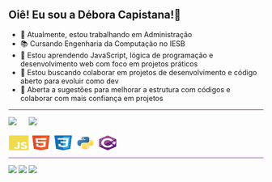 ## Oiê! Eu sou a Débora Capistana!👋

- 💼 Atualmente, estou trabalhando em Administração
- 📚 Cursando Engenharia da Computação no IESB
- 📝 Estou aprendendo JavaScript, lógica de programação e desenvolvimento web com foco em projetos práticos
- 👯 Estou buscando colaborar em projetos de desenvolvimento e código aberto para evoluir como dev
- 🤔 Aberta a sugestões para melhorar a estrutura com códigos e colaborar com mais confiança em projetos
  
<hr style="height: 1px; background-color: #9B2242; border: none;">
<div>
  <img height="180em" src="https://github-readme-stats.vercel.app/api?username=DeboraCapistana&show_icons=true&theme=dark&include_all_commits=true&count_private=true&border_color=9B2242"/>
  &nbsp;&nbsp;&nbsp;&nbsp;
  <img height="180em" src="https://github-readme-stats.vercel.app/api/top-langs/?username=DeboraCapistana&layout=compact&langs_count=10&theme=dark&border_color=9B2242"/>
</div>

<div style="display: inline-block"><br>
  <img align="center" alt="Debs-Js" height="30" width="40" src="https://raw.githubusercontent.com/devicons/devicon/master/icons/javascript/javascript-plain.svg">
  <img align="center" alt="Debs-HTML" height="30" width="40" src="https://raw.githubusercontent.com/devicons/devicon/master/icons/html5/html5-original.svg">
  <img align="center" alt="Debs-CSS" height="30" width="40" src="https://raw.githubusercontent.com/devicons/devicon/master/icons/css3/css3-original.svg">
  <img align="center" alt="Debs-Python" height="30" width="40" src="https://raw.githubusercontent.com/devicons/devicon/master/icons/python/python-original.svg">
  <img align="center" alt="Debs-Csharp" height="30" width="40" src="https://raw.githubusercontent.com/devicons/devicon/master/icons/csharp/csharp-original.svg">
</div>

<hr style="height: 1px; background-color: #9640B0; border: none;">
 
<div> 
  <a href="https://www.instagram.com/debs.capistana/" target="_blank"><img src="https://img.shields.io/badge/-Instagram-%23E4405F?style=for-the-badge&logo=instagram&logoColor=white" target="_blank"></a>
  <a href = "deborawc9904@gmail.com"><img src="https://img.shields.io/badge/-Gmail-%23333?style=for-the-badge&logo=gmail&logoColor=white" target="_blank"></a>
  <a href="https://www.linkedin.com/in/d%C3%A9bora-capistana-3014b82b3/" target="_blank"><img src="https://img.shields.io/badge/-LinkedIn-%230077B5?style=for-the-badge&logo=linkedin&logoColor=white" target="_blank"></a> 

</div>
